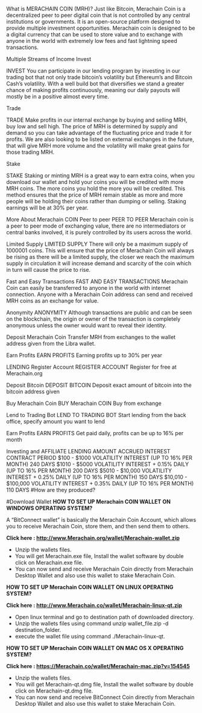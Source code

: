 What is MERACHAIN COIN (MRH)?
Just like Bitcoin, Merachain Coin is a decentralized peer to peer digital coin that is not controlled by any central institutions or governments. It is an open-source platform designed to provide multiple investment opportunities. Merachain coin is designed to be a digital currency that can be used to store value and to exchange with anyone in the world with extremely low fees and fast lightning speed transactions.

Multiple Streams of Income
Invest

INVEST
You can participate in our lending program by investing in our trading bot that not only trade bitcoin’s volatility but Ethereum’s and Bitcoin Cash’s volatility. With a well build bot that diversifies we stand a greater chance of making profits continuously, meaning our daily payouts will mostly be in a positive almost every time.

Trade

TRADE
Make profits in our internal exchange by buying and selling MRH, buy low and sell high. The price of MRH is determined by supply and demand so you can take advantage of the fluctuating price and trade it for profits. We are also looking to be listed on external exchanges in the future, that will give MRH more volume and the volatility will make great gains for those trading MRH.

Stake

STAKE
Staking or minting MRH is a great way to earn extra coins, when you download our wallet and hold your coins you will be credited with more MRH coins. The more coins you hold the more you will be credited. This method ensures that the price of MRH remain stable as more and more people will be holding their coins rather than dumping or selling. Staking earnings will be at 30% per year.

More About Merachain COIN
Peer to peer
PEER TO PEER
Merachain coin is a peer to peer mode of exchanging value, there are no intermediators or central banks involved, it is purely controlled by its users across the world.

Limited Supply
LIMITED SUPPLY
There will only be a maximum supply of 1000001 coins. This will ensure that the price of Merachain Coin will always be rising as there will be a limited supply, the closer we reach the maximum supply in circulation it will increase demand and scarcity of the coin which in turn will cause the price to rise.

Fast and Easy Transactions
FAST AND EASY TRANSACTIONS
Merachain Coin can easily be transferred to anyone in the world with internet connection. Anyone with a Merachain Coin address can send and received MRH coins as an exchange for value.

Anonymity
ANONYMITY
Although transactions are public and can be seen on the blockchain, the origin or owner of the transaction is completely anonymous unless the owner would want to reveal their identity.

Deposit Merachain Coin
Transfer MRH from exchanges to the wallet address given from the Libra wallet.

Earn Profits
EARN PROFITS
Earning profits up to 30% per year

LENDING
Register Account
REGISTER ACCOUNT
Register for free at Merachain.org

Deposit Bitcoin
DEPOSIT BITCOIN
Deposit exact amount of bitcoin into the bitcoin address given

Buy Merachain Coin
BUY Merachain COIN
Buy from exchange

Lend to Trading Bot
LEND TO TRADING BOT
Start lending from the back office, specify amount you want to lend

Earn Profits
EARN PROFITS
Get paid daily, profits can be up to 16% per month

Investing and AFFILIATE
LENDING AMOUNT	ACCRUED INTEREST	CONTRACT PERIOD
$100 - $1000	VOLATILITY INTEREST (UP TO 16% PER MONTH)	240 DAYS
$1010 - $5000	VOLATILITY INTEREST + 0.15% DAILY (UP TO 16% PER MONTH)	200 DAYS
$5010 - $10,000	VOLATILITY INTEREST + 0.25% DAILY (UP TO 16% PER MONTH)	150 DAYS
$10,010 - $100,000	VOLATILITY INTEREST + 0.35% DAILY (UP TO 16% PER MONTH)	110 DAYS
#How are they produced?

#Download Wallet
<b>HOW TO SET UP Merachain COIN WALLET ON WINDOWS OPERATING SYSTEM?</b>

A “BitConnect wallet” is basically the Merachain Coin Account, which allows you to receive Merachain Coin, store them, and then send them to others.

<b>Click here : http://www.Merachain.org/wallet/Merachain-wallet.zip</b>
- Unzip the wallets files.
- You will get Merachain.exe file, Install the wallet software by double click on Merachain.exe file.
- You can now send and receive Merachain Coin directly from Merachain Desktop Wallet and also use this wallet to stake Merachain Coin.

<b> HOW TO SET UP Merachain COIN WALLET ON LINUX OPERATING SYSTEM?</b> 

<b>Click here : http://www.Merachain.co/wallet/Merachain-linux-qt.zip</b>

- Open linux terminal and go to destination path of downloaded directory.
- Unzip the wallets files using command unzip wallet_file.zip -d destination_folder.
- execute the wallet file using command ./Merachain-linux-qt.

<b>HOW TO SET UP Merachain COIN WALLET ON MAC OS X OPERATING SYSTEM?</b>

<b>Click here : https://Merachain.co/wallet/Merachain-mac.zip?v=154545</b>

- Unzip the wallets files.
- You will get Merachain-qt.dmg file, Install the wallet software by double click on Merachain-qt.dmg file.
- You can now send and receive BitConnect Coin directly from Merachain Desktop Wallet and also use this wallet to stake Merachain   Coin.



